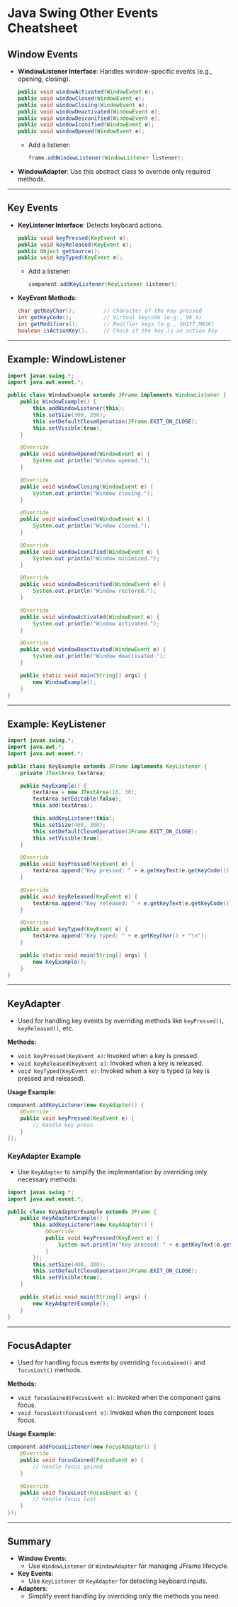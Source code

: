 # Java Swing Other Events Cheatsheet

## Window Events
- **WindowListener Interface**:
  Handles window-specific events (e.g., opening, closing).
  ```java
  public void windowActivated(WindowEvent e);
  public void windowClosed(WindowEvent e);
  public void windowClosing(WindowEvent e);
  public void windowDeactivated(WindowEvent e);
  public void windowDeiconified(WindowEvent e);
  public void windowIconified(WindowEvent e);
  public void windowOpened(WindowEvent e);
  ```
  - Add a listener:
    ```java
    frame.addWindowListener(WindowListener listener);
    ```
- **WindowAdapter**:
  Use this abstract class to override only required methods.

---

## Key Events
- **KeyListener Interface**:
  Detects keyboard actions.
  ```java
  public void keyPressed(KeyEvent e);
  public void keyReleased(KeyEvent e);
  public Object getSource();
  public void keyTyped(KeyEvent e);
  ```
  - Add a listener:
    ```java
    component.addKeyListener(KeyListener listener);
    ```

- **KeyEvent Methods**:
  ```java
  char getKeyChar();         // Character of the key pressed
  int getKeyCode();          // Virtual keycode (e.g., VK_A)
  int getModifiers();        // Modifier keys (e.g., SHIFT_MASK)
  boolean isActionKey();     // Check if the key is an action key
  ```

---

## Example: WindowListener
```java
import javax.swing.*;
import java.awt.event.*;

public class WindowExample extends JFrame implements WindowListener {
    public WindowExample() {
        this.addWindowListener(this);
        this.setSize(300, 200);
        this.setDefaultCloseOperation(JFrame.EXIT_ON_CLOSE);
        this.setVisible(true);
    }

    @Override
    public void windowOpened(WindowEvent e) {
        System.out.println("Window opened.");
    }

    @Override
    public void windowClosing(WindowEvent e) {
        System.out.println("Window closing.");
    }

    @Override
    public void windowClosed(WindowEvent e) {
        System.out.println("Window closed.");
    }

    @Override
    public void windowIconified(WindowEvent e) {
        System.out.println("Window minimized.");
    }

    @Override
    public void windowDeiconified(WindowEvent e) {
        System.out.println("Window restored.");
    }

    @Override
    public void windowActivated(WindowEvent e) {
        System.out.println("Window activated.");
    }

    @Override
    public void windowDeactivated(WindowEvent e) {
        System.out.println("Window deactivated.");
    }

    public static void main(String[] args) {
        new WindowExample();
    }
}
```

---

## Example: KeyListener
```java
import javax.swing.*;
import java.awt.*;
import java.awt.event.*;

public class KeyExample extends JFrame implements KeyListener {
    private JTextArea textArea;

    public KeyExample() {
        textArea = new JTextArea(10, 30);
        textArea.setEditable(false);
        this.add(textArea);

        this.addKeyListener(this);
        this.setSize(400, 300);
        this.setDefaultCloseOperation(JFrame.EXIT_ON_CLOSE);
        this.setVisible(true);
    }

    @Override
    public void keyPressed(KeyEvent e) {
        textArea.append("Key pressed: " + e.getKeyText(e.getKeyCode()) + "\n");
    }

    @Override
    public void keyReleased(KeyEvent e) {
        textArea.append("Key released: " + e.getKeyText(e.getKeyCode()) + "\n");
    }

    @Override
    public void keyTyped(KeyEvent e) {
        textArea.append("Key typed: " + e.getKeyChar() + "\n");
    }

    public static void main(String[] args) {
        new KeyExample();
    }
}
```

---
## KeyAdapter
- Used for handling key events by overriding methods like `keyPressed()`, `keyReleased()`, etc.

**Methods:**
- `void keyPressed(KeyEvent e)`: Invoked when a key is pressed.
- `void keyReleased(KeyEvent e)`: Invoked when a key is released.
- `void keyTyped(KeyEvent e)`: Invoked when a key is typed (a key is pressed and released).

**Usage Example:**
```java
component.addKeyListener(new KeyAdapter() {
    @Override
    public void keyPressed(KeyEvent e) {
        // Handle key press
    }
});
```

### KeyAdapter Example
- Use `KeyAdapter` to simplify the implementation by overriding only necessary methods:
```java
import javax.swing.*;
import java.awt.event.*;

public class KeyAdapterExample extends JFrame {
    public KeyAdapterExample() {
        this.addKeyListener(new KeyAdapter() {
            @Override
            public void keyPressed(KeyEvent e) {
                System.out.println("Key pressed: " + e.getKeyText(e.getKeyCode()));
            }
        });
        this.setSize(400, 300);
        this.setDefaultCloseOperation(JFrame.EXIT_ON_CLOSE);
        this.setVisible(true);
    }

    public static void main(String[] args) {
        new KeyAdapterExample();
    }
}
```

---

## FocusAdapter
- Used for handling focus events by overriding `focusGained()` and `focusLost()` methods.

**Methods:**
- `void focusGained(FocusEvent e)`: Invoked when the component gains focus.
- `void focusLost(FocusEvent e)`: Invoked when the component loses focus.

**Usage Example:**
```java
component.addFocusListener(new FocusAdapter() {
    @Override
    public void focusGained(FocusEvent e) {
        // Handle focus gained
    }

    @Override
    public void focusLost(FocusEvent e) {
        // Handle focus lost
    }
});
```



---

## Summary
- **Window Events**:
  - Use `WindowListener` or `WindowAdapter` for managing JFrame lifecycle.
- **Key Events**:
  - Use `KeyListener` or `KeyAdapter` for detecting keyboard inputs.
- **Adapters**:
  - Simplify event handling by overriding only the methods you need.
